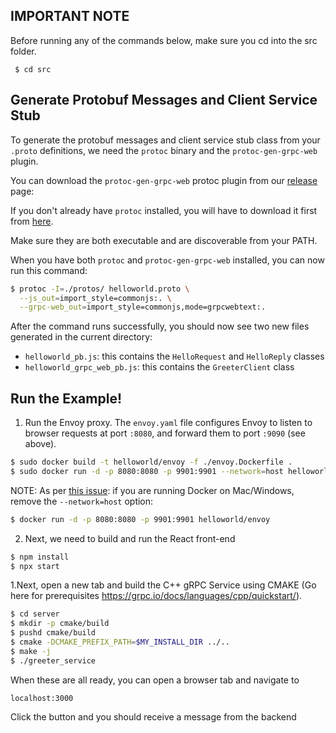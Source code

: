 
## IMPORTANT NOTE
Before running any of the commands below, make sure you cd into the src folder.
```
 $ cd src
```

## Generate Protobuf Messages and Client Service Stub

To generate the protobuf messages and client service stub class from your
`.proto` definitions, we need the `protoc` binary and the
`protoc-gen-grpc-web` plugin.

You can download the `protoc-gen-grpc-web` protoc plugin from our
[release](https://github.com/grpc/grpc-web/releases) page:

If you don't already have `protoc` installed, you will have to download it
first from [here](https://github.com/protocolbuffers/protobuf/releases).

Make sure they are both executable and are discoverable from your PATH.

When you have both `protoc` and `protoc-gen-grpc-web` installed, you can now
run this command:

```sh
$ protoc -I=./protos/ helloworld.proto \
  --js_out=import_style=commonjs:. \
  --grpc-web_out=import_style=commonjs,mode=grpcwebtext:.
```

After the command runs successfully, you should now see two new files generated
in the current directory:

 - `helloworld_pb.js`: this contains the `HelloRequest` and `HelloReply`
   classes
 - `helloworld_grpc_web_pb.js`: this contains the `GreeterClient` class
 
## Run the Example!
 
 1. Run the Envoy proxy. The `envoy.yaml` file configures Envoy to listen to
 browser requests at port `:8080`, and forward them to port `:9090` (see
 above).

 ```sh
 $ sudo docker build -t helloworld/envoy -f ./envoy.Dockerfile .
 $ sudo docker run -d -p 8080:8080 -p 9901:9901 --network=host helloworld/envoy
 ```

NOTE: As per [this issue](https://github.com/grpc/grpc-web/issues/436):
if you are running Docker on Mac/Windows, remove the `--network=host` option:

 ```sh
 $ docker run -d -p 8080:8080 -p 9901:9901 helloworld/envoy
 ```

2. Next, we need to build and run the React front-end
```sh
$ npm install
$ npx start
```

 1.Next, open a new tab and build the C++ gRPC Service using CMAKE (Go here for prerequisites https://grpc.io/docs/languages/cpp/quickstart/).

 ```sh
 $ cd server
 $ mkdir -p cmake/build
 $ pushd cmake/build
 $ cmake -DCMAKE_PREFIX_PATH=$MY_INSTALL_DIR ../..
 $ make -j
 $ ./greeter_service
 ```


When these are all ready, you can open a browser tab and navigate to

```
localhost:3000
```

Click the button and you should receive a message from the backend